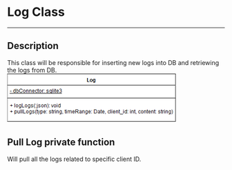 # Log Class
---
## Description
This class will be responsible for inserting new logs into DB and retriewing the logs from DB.
![image](LogClass.png)

## Pull Log private function
Will pull all the logs related to specific client ID.

